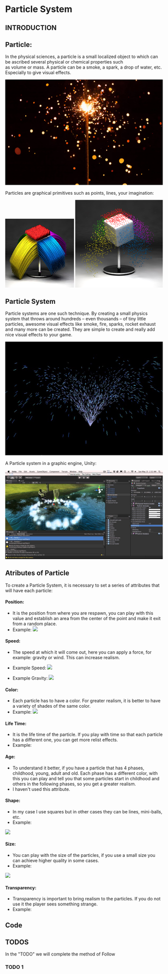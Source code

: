 # Particle System

## INTRODUCTION

## Particle:
In the physical sciences, a particle is a small localized object to which can be ascribed several physical or chemical properties such as volume or mass.
A particle can be a smoke, a spark, a drop of water, etc. Especially to give visual effects.

![](https://raw.githubusercontent.com/elliotjb/Particle-System-by-ElliotJB/master/docs/particle_example.jpg)


Particles are graphical primitives such as points, lines, your imagination:

![](https://raw.githubusercontent.com/elliotjb/Particle-System-by-ElliotJB/master/docs/Particle_line.jpg)
![](https://raw.githubusercontent.com/elliotjb/Particle-System-by-ElliotJB/master/docs/Particle_point.jpg)

## Particle System
Particle systems are one such technique. By creating a small physics system that throws around hundreds – even thousands – of tiny little particles, awesome visual effects like smoke, fire, sparks, rocket exhaust and many more can be created. They are simple to create and really add nice visual effects to your game. 

![](https://raw.githubusercontent.com/elliotjb/Particle-System-by-ElliotJB/master/docs/gdm0798.jpg)

A Particle system in a graphic engine, Unity:

![](https://raw.githubusercontent.com/elliotjb/Particle-System-by-ElliotJB/master/docs/maxresdefault.jpg)

## Atributes of Particle
To create a Particle System, it is necessary to set a series of attributes that will have each particle:

#### Position:
 - It is the position from where you are respawn, you can play with this value and establish an area from the center of the point and make it exit from a random place.
 - Example:
 ![](https://media.giphy.com/media/fmTp0H3B7ElR6/giphy.gif)
 
 
 
#### Speed:
 - The speed at which it will come out, here you can apply a force, for example: gravity or wind. This can increase realism.
 - Example Speed:
  ![](https://media.giphy.com/media/muKgnCvN7srmg/giphy.gif)


 - Example Gravity:
  ![](https://media.giphy.com/media/eb9wp9JrbweE8/giphy.gif)

  
  
#### Color:
 - Each particle has to have a color. For greater realism, it is better to have a variety of shades of the same color.
 - Example:
 ![](https://media.giphy.com/media/9iZPq8W1drGVO/giphy.gif)

  
#### Life Time:
 - It is the life time of the particle. If you play with time so that each particle has a different one, you can get more relist effects.
 - Example:
 
 
#### Age:
 - To understand it better, if you have a particle that has 4 phases, childhood, young, adult and old. Each phase has a different color, with this you can play and tell you that some particles start in childhood and others in the following phases, so you get a greater realism.
 - I haven't used this attribute.
 
 
#### Shape:
 - In my case I use squares but in other cases they can be lines, mini-balls, etc.
 - Example:

 ![]( https://media.giphy.com/media/umMc0SQMI4rwQ/giphy.gif)
 
 
 
#### Size:
 - You can play with the size of the particles, if you use a small size you can achieve higher quality in some cases.
 - Example:

 ![](https://media.giphy.com/media/BwZpj7IQdlH4Q/giphy.gif)



#### Transparency:
 - Transparency is important to bring realism to the particles. If you do not use it the player sees something strange.
 - Example:
 
 
## Code









## TODOS
In the "TODO" we will complete the method of Follow

### TODO 1









